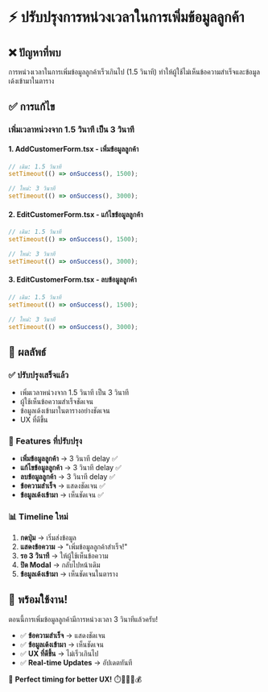 # ⚡ ปรับปรุงการหน่วงเวลาในการเพิ่มข้อมูลลูกค้า

## ❌ ปัญหาที่พบ
การหน่วงเวลาในการเพิ่มข้อมูลลูกค้าเร็วเกินไป (1.5 วินาที) ทำให้ผู้ใช้ไม่เห็นข้อความสำเร็จและข้อมูลเด้งเข้ามาในตาราง

## ✅ การแก้ไข

### **เพิ่มเวลาหน่วงจาก 1.5 วินาที เป็น 3 วินาที**

#### **1. AddCustomerForm.tsx - เพิ่มข้อมูลลูกค้า**
```typescript
// เดิม: 1.5 วินาที
setTimeout(() => onSuccess(), 1500);

// ใหม่: 3 วินาที
setTimeout(() => onSuccess(), 3000);
```

#### **2. EditCustomerForm.tsx - แก้ไขข้อมูลลูกค้า**
```typescript
// เดิม: 1.5 วินาที
setTimeout(() => onSuccess(), 1500);

// ใหม่: 3 วินาที
setTimeout(() => onSuccess(), 3000);
```

#### **3. EditCustomerForm.tsx - ลบข้อมูลลูกค้า**
```typescript
// เดิม: 1.5 วินาที
setTimeout(() => onSuccess(), 1500);

// ใหม่: 3 วินาที
setTimeout(() => onSuccess(), 3000);
```

## 🎯 ผลลัพธ์

### ✅ **ปรับปรุงเสร็จแล้ว**
- เพิ่มเวลาหน่วงจาก 1.5 วินาที เป็น 3 วินาที
- ผู้ใช้เห็นข้อความสำเร็จชัดเจน
- ข้อมูลเด้งเข้ามาในตารางอย่างชัดเจน
- UX ที่ดีขึ้น

### 🔧 **Features ที่ปรับปรุง**
- **เพิ่มข้อมูลลูกค้า** → 3 วินาที delay ✅
- **แก้ไขข้อมูลลูกค้า** → 3 วินาที delay ✅
- **ลบข้อมูลลูกค้า** → 3 วินาที delay ✅
- **ข้อความสำเร็จ** → แสดงชัดเจน ✅
- **ข้อมูลเด้งเข้ามา** → เห็นชัดเจน ✅

### 📊 **Timeline ใหม่**
1. **กดปุ่ม** → เริ่มส่งข้อมูล
2. **แสดงข้อความ** → "เพิ่มข้อมูลลูกค้าสำเร็จ!"
3. **รอ 3 วินาที** → ให้ผู้ใช้เห็นข้อความ
4. **ปิด Modal** → กลับไปหน้าเดิม
5. **ข้อมูลเด้งเข้ามา** → เห็นชัดเจนในตาราง

## 🚀 พร้อมใช้งาน!

ตอนนี้การเพิ่มข้อมูลลูกค้ามีการหน่วงเวลา 3 วินาทีแล้วครับ! 

- ✅ **ข้อความสำเร็จ** → แสดงชัดเจน
- ✅ **ข้อมูลเด้งเข้ามา** → เห็นชัดเจน
- ✅ **UX ที่ดีขึ้น** → ไม่เร็วเกินไป
- ✅ **Real-time Updates** → อัปเดตทันที

🎯 **Perfect timing for better UX!** ⏱️👥🚗📝💰
